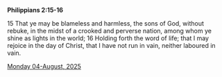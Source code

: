 **Philippians 2:15-16**

15 That ye may be blameless and harmless, the sons of God, without rebuke, in the midst of a crooked and perverse nation, among whom ye shine as lights in the world; 16 Holding forth the word of life; that I may rejoice in the day of Christ, that I have not run in vain, neither laboured in vain.

[Monday 04-August, 2025](https://getbible.life/kjv/Philippians/2/15-16)
